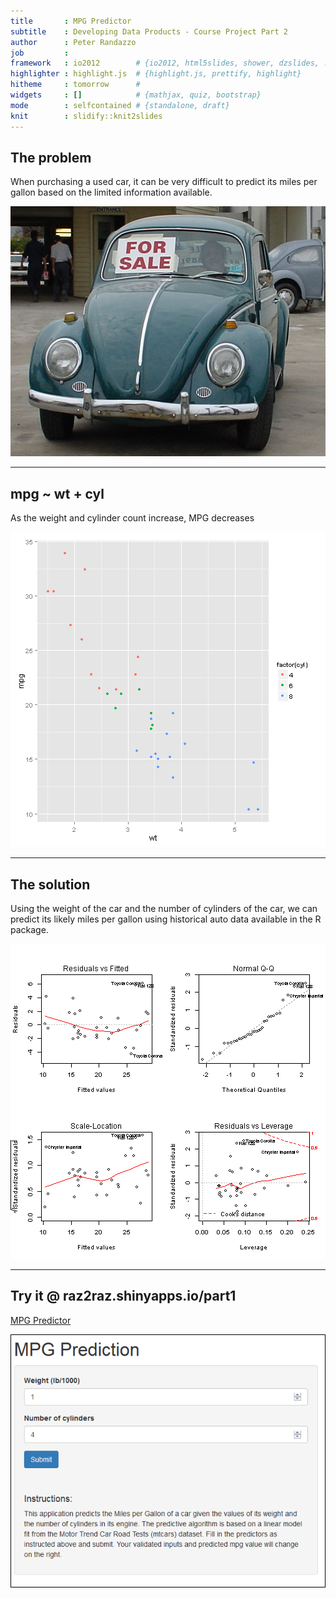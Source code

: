 ```yaml
---
title       : MPG Predictor
subtitle    : Developing Data Products - Course Project Part 2
author      : Peter Randazzo
job         : 
framework   : io2012        # {io2012, html5slides, shower, dzslides, ...}
highlighter : highlight.js  # {highlight.js, prettify, highlight}
hitheme     : tomorrow      # 
widgets     : []            # {mathjax, quiz, bootstrap}
mode        : selfcontained # {standalone, draft}
knit        : slidify::knit2slides
---
```


## The problem

When purchasing a used car, it can be very difficult to predict its miles per gallon based on the limited information available.

<div style='text-align: center;'>
    <img height='400' src='assets/img/used-car.jpg' />
</div>

--- 

## mpg ~ wt + cyl
As the weight and cylinder count increase, MPG decreases

![plot of chunk unnamed-chunk-1](assets/fig/unnamed-chunk-1-1.png) 

--- 

## The solution

Using the weight of the car and the number of cylinders of the car, we can predict its likely miles per gallon using historical auto data available in the R package.

![plot of chunk unnamed-chunk-2](assets/fig/unnamed-chunk-2-1.png) 

--- 

## Try it @ raz2raz.shinyapps.io/part1

[MPG Predictor](http:/raz2raz.shinyapps.io/part1/)

<a href="http:/raz2raz.shinyapps.io/part1/" target="_blank">
<div style='text-align: center; border: 1px solid black'>
    <img height='400' src='assets/img/MPGPred.png' />
</div>
</a>


